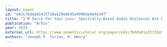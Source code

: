 ```yaml
---
layout: paper
id: "e82c76dda0142573da529e6645e4996de464e34f"
title: "I'M Sorry For Your Loss: Spectrally-Based Audio Distances Are Bad At Pitch"
publication: "ArXiv"
year: 2020
external_url: https://www.semanticscholar.org/paper/e82c76dda0142573da529e6645e4996de464e34f
authors: "Joseph P. Turian, M. Henry"
---
```

